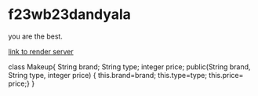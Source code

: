 # f23wb23dandyala

you are the best.

[link to render server](https://f23wb23dandyala.onrender.com)

class Makeup{ String brand; String type; integer price; public(String brand, String type, integer price) { this.brand=brand; this.type=type; this.price= price;} }